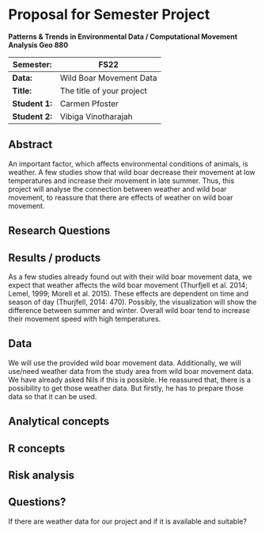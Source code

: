 # Proposal for Semester Project

**Patterns & Trends in Environmental Data / Computational Movement
Analysis Geo 880**

| Semester:      | FS22                              |
|----------------|---------------------------------- |
| **Data:**      | Wild Boar Movement Data           |
| **Title:**     | The title of your project         |
| **Student 1:** | Carmen Pfoster               |
| **Student 2:** | Vibiga Vinotharajah                |

## Abstract 
An important factor, which affects environmental conditions of animals, is weather. A few studies show that wild boar decrease their movement at low temperatures and increase their movement in late summer. Thus, this project will analyse the connection between weather and wild boar movement, to reassure that there are effects of weather on wild boar movement. 

## Research Questions
<!-- (50-60 words) -->

## Results / products
As a few studies already found out with their wild boar movement data, we expect that weather affects the wild boar movement (Thurfjell et al. 2014; Lemel, 1999; Morell et al. 2015). These effects are dependent on time and season of day (Thurjfell, 2014: 470). Possibly, the visualization will show the difference between summer and winter. Overall wild boar tend to increase their movement speed with high temperatures. 

## Data
We will use the provided wild boar movement data. Additionally, we will use/need weather data from the study area from wild boar movement data. We have already asked Nils if this is possible. He reassured that, there is a possibility to get those weather data. But firstly, he has to prepare those data so that it can be used. 

## Analytical concepts
<!-- Which analytical concepts will you use? What conceptual movement spaces and respective modelling approaches of trajectories will you be using? What additional spatial analysis methods will you be using? -->

## R concepts
<!-- Which R concepts, functions, packages will you mainly use. What additional spatial analysis methods will you be using? -->

## Risk analysis
<!-- What could be the biggest challenges/problems you might face? What is your plan B? -->

## Questions? 
<!-- Which questions would you like to discuss at the coaching session? -->
If there are weather data for our project and if it is available and suitable? 
